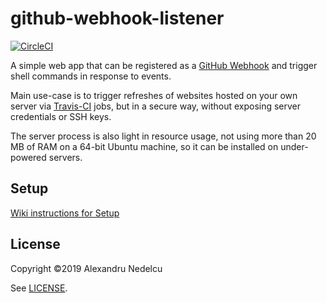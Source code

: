 # github-webhook-listener

[![CircleCI](https://circleci.com/gh/alexandru/github-webhook-listener.svg?style=svg)](https://circleci.com/gh/alexandru/github-webhook-listener)

A simple web app that can be registered as a
[GitHub Webhook](https://developer.github.com/webhooks/)
and trigger shell commands in response to events.

Main use-case is to trigger refreshes of websites hosted on your own
server via [Travis-CI](https://travis-ci.org/) jobs, but in a secure
way, without exposing server credentials or SSH keys.

The server process is also light in resource usage, not using more
than 20 MB of RAM on a 64-bit Ubuntu machine, so it can be installed
on under-powered servers.

## Setup

[Wiki instructions for Setup](https://github.com/alexandru/github-webhook-listener/wiki/Setup)

## License

Copyright ©2019 Alexandru Nedelcu

See [LICENSE](./LICENSE).
